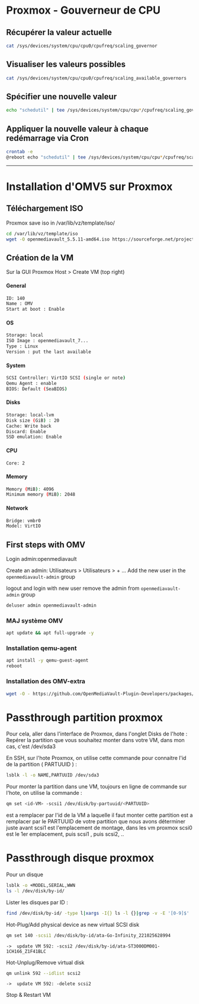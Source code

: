 # Proxmox - Gouverneur de CPU

## Récupérer la valeur actuelle

```bash
cat /sys/devices/system/cpu/cpu0/cpufreq/scaling_governor
```

## Visualiser les valeurs possibles

```bash
cat /sys/devices/system/cpu/cpu0/cpufreq/scaling_available_governors
```

## Spécifier une nouvelle valeur

```bash
echo "schedutil" | tee /sys/devices/system/cpu/cpu*/cpufreq/scaling_governor
```

## Appliquer la nouvelle valeur à chaque redémarrage via Cron

```bash
crontab -e
@reboot echo "schedutil" | tee /sys/devices/system/cpu/cpu*/cpufreq/scaling_governor >/dev/null 2>&1
```

***



# Installation d'OMV5 sur Proxmox


## Téléchargement ISO

Proxmox save iso in /var/lib/vz/template/iso/

````bash
cd /var/lib/vz/template/iso
wget -O openmediavault_5.5.11-amd64.iso https://sourceforge.net/projects/openmediavault/files/5.5.11/openmediavault_5.5.11-amd64.iso/download
````
## Création de la VM

Sur la GUI Proxmox Host > Create VM (top right)

#### General
```bash
ID: 140
Name : OMV
Start at boot : Enable
```

#### OS
```bash
Storage: local
ISO Image : openmediavault_7...
Type : Linux
Version : put the last available
```

#### System
```bash
SCSI Controller: VirtIO SCSI (single or note)
Qemu Agent : enable
BIOS: Default (SeaBIOS)
```

#### Disks
```bash
Storage: local-lvm
Disk size (GiB) : 20
Cache: Write back
Discard: Enable
SSD emulation: Enable
```

#### CPU
```bash
Core: 2
```

#### Memory
```bash
Memory (MiB): 4096
Minimum memory (MiB): 2048
```

#### Network
```bash
Bridge: vmbr0
Model: VirtIO
```

## First steps with OMV

Login  admin:openmediavault

Create an admin: Utilisateurs > Utilisateurs > + ...
Add the new user in the `openmediavault-admin` group

logout and login with new user
remove the admin from `openmediavault-admin` group
```bash
deluser admin openmediavault-admin
```

### MAJ système OMV

```bash
apt update && apt full-upgrade -y
```



### Installation qemu-agent

```bash
apt install -y qemu-guest-agent
reboot
```


### Installation des OMV-extra

```bash
wget -O - https://github.com/OpenMediaVault-Plugin-Developers/packages/raw/master/install | bash
```

# Passthrough partition proxmox

Pour cela, aller dans l'interface de Proxmox, dans l'onglet Disks de l'hote :
Repérer la partition que vous souhaitez monter dans votre VM, dans mon cas, c'est /dev/sda3

En SSH, sur l'hote Proxmox, on utilise cette commande pour connaitre l'id de la partition ( PARTUUID ) :

```bash
lsblk -l -o NAME,PARTUUID /dev/sda3
```

Pour monter la partition dans une VM, toujours en ligne de commande sur l'hote, on utilise la commande :
```bash
qm set <id-VM> -scsi1 /dev/disk/by-partuuid/<PARTUUID>
```

<id-VM> est a remplacer par l'id de la VM a laquelle il faut monter cette partition
<PARTUUID> est a remplacer par le PARTUUID de votre partition que nous avons déterminer juste avant
scsi1 est l'emplacement de montage, dans les vm proxmox scsi0 est le 1er emplacement, puis scsi1 , puis scsi2, ..

# Passthrough disque proxmox
Pour un disque

```bash
lsblk -o +MODEL,SERIAL,WWN
ls -l /dev/disk/by-id/
```

Lister les disques par ID :
```bash
find /dev/disk/by-id/ -type l|xargs -I{} ls -l {}|grep -v -E '[0-9]$' |sort -k11|cut -d' ' -f9,10,11,12
```

Hot-Plug/Add physical device as new virtual SCSI disk

```bash
qm set 140 -scsi1 /dev/disk/by-id/ata-Go-Infinity_221025628994
```
```
->  update VM 592: -scsi2 /dev/disk/by-id/ata-ST3000DM001-1CH166_Z1F41BLC
```

Hot-Unplug/Remove virtual disk
```bash
qm unlink 592 --idlist scsi2
```
```
->  update VM 592: -delete scsi2
```

Stop & Restart VM
